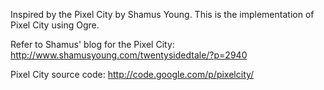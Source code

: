 Inspired by the Pixel City by Shamus Young.
This is the implementation of Pixel City using Ogre.

Refer to Shamus' blog for the Pixel City:
http://www.shamusyoung.com/twentysidedtale/?p=2940

Pixel City source code:
http://code.google.com/p/pixelcity/
